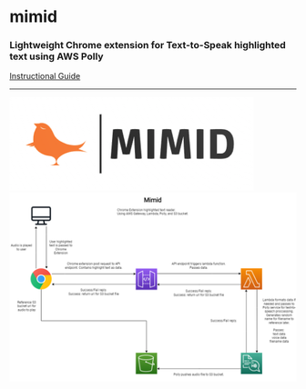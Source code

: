 # mimid
### Lightweight Chrome extension for Text-to-Speak highlighted text using AWS Polly
[Instructional Guide](https://docs.google.com/document/d/e/2PACX-1vTookULSNnRl5aw8qlQqZXcS4Fg9HmU7_xW8A2YC4uBH19WwmsXH1cEcqboJkoMsZ1aA52kh1KAgTNw/pub)
***
![mimid](/chrome-extension/images/mimidLogoOriginal.png)
![architechture](/MimidArchitecture.png)

